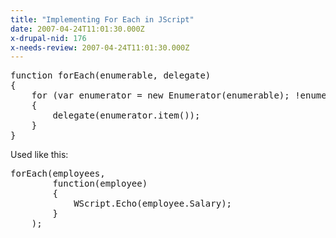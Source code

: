 ```yaml
---
title: "Implementing For Each in JScript"
date: 2007-04-24T11:01:30.000Z
x-drupal-nid: 176
x-needs-review: 2007-04-24T11:01:30.000Z
---
```

<pre>function forEach(enumerable, delegate)
{
    for (var enumerator = new Enumerator(enumerable); !enumerator.atEnd(); enumerator.moveNext())
    {
        delegate(enumerator.item());
    }
}</pre>

Used like this:

<pre>forEach(employees,
        function(employee)
        {
            WScript.Echo(employee.Salary);
        }
    );</pre>